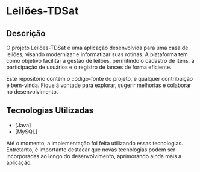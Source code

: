 # Leilões-TDSat

## Descrição

O projeto Leilões-TDSat é uma aplicação desenvolvida para uma casa de leilões, visando modernizar e informatizar suas rotinas. A plataforma tem como objetivo facilitar a gestão de leilões, permitindo o cadastro de itens, a participação de usuários e o registro de lances de forma eficiente.

Este repositório contém o código-fonte do projeto, e qualquer contribuição é bem-vinda. Fique à vontade para explorar, sugerir melhorias e colaborar no desenvolvimento.

## Tecnologias Utilizadas

- [Java]
- [MySQL]

Até o momento, a implementação foi feita utilizando essas tecnologias. Entretanto, é importante destacar que novas tecnologias podem ser incorporadas ao longo do desenvolvimento, aprimorando ainda mais a aplicação.


